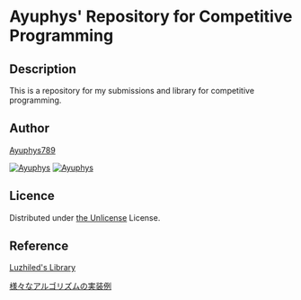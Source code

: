 # Ayuphys' Repository for Competitive Programming

## Description
This is a repository for my submissions and library for competitive programming.

## Author
[Ayuphys789](https://github.com/Ayuphys789)

[![Ayuphys](https://img.shields.io/endpoint?url=https%3A%2F%2Fatcoder-badges.now.sh%2Fapi%2Fatcoder%2Fjson%2FAyuphys)](https://atcoder.jp/users/Ayuphys)
[![Ayuphys](https://img.shields.io/endpoint?url=https%3A%2F%2Fatcoder-badges.now.sh%2Fapi%2Fcodeforces%2Fjson%2FAyuphys)](https://codeforces.com/profile/Ayuphys)



## Licence
Distributed under [the Unlicense](https://choosealicense.com/licenses/unlicense/) License.

## Reference
[Luzhiled's Library](https://github.com/ei1333/library?tab=readme-ov-file)

[様々なアルゴリズムの実装例](https://github.com/drken1215/algorithm)
